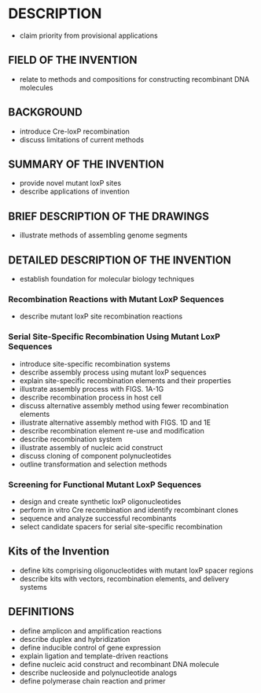 # DESCRIPTION

- claim priority from provisional applications

## FIELD OF THE INVENTION

- relate to methods and compositions for constructing recombinant DNA molecules

## BACKGROUND

- introduce Cre-loxP recombination
- discuss limitations of current methods

## SUMMARY OF THE INVENTION

- provide novel mutant loxP sites
- describe applications of invention

## BRIEF DESCRIPTION OF THE DRAWINGS

- illustrate methods of assembling genome segments

## DETAILED DESCRIPTION OF THE INVENTION

- establish foundation for molecular biology techniques

### Recombination Reactions with Mutant LoxP Sequences

- describe mutant loxP site recombination reactions

### Serial Site-Specific Recombination Using Mutant LoxP Sequences

- introduce site-specific recombination systems
- describe assembly process using mutant loxP sequences
- explain site-specific recombination elements and their properties
- illustrate assembly process with FIGS. 1A-1G
- describe recombination process in host cell
- discuss alternative assembly method using fewer recombination elements
- illustrate alternative assembly method with FIGS. 1D and 1E
- describe recombination element re-use and modification
- describe recombination system
- illustrate assembly of nucleic acid construct
- discuss cloning of component polynucleotides
- outline transformation and selection methods

### Screening for Functional Mutant LoxP Sequences

- design and create synthetic loxP oligonucleotides
- perform in vitro Cre recombination and identify recombinant clones
- sequence and analyze successful recombinants
- select candidate spacers for serial site-specific recombination

## Kits of the Invention

- define kits comprising oligonucleotides with mutant loxP spacer regions
- describe kits with vectors, recombination elements, and delivery systems

## DEFINITIONS

- define amplicon and amplification reactions
- describe duplex and hybridization
- define inducible control of gene expression
- explain ligation and template-driven reactions
- define nucleic acid construct and recombinant DNA molecule
- describe nucleoside and polynucleotide analogs
- define polymerase chain reaction and primer

